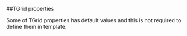 ﻿##TGrid properties

Some of TGrid properties has default values and this is not required to define them in template.

